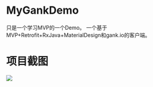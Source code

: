 # MyGankDemo
只是一个学习MVP的一个Demo。
一个基于MVP+Retrofit+RxJava+MaterialDesign和gank.io的客户端。
# 项目截图
![](/img/捕获1.PNG)

